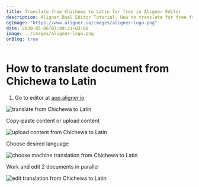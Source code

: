 ```yaml
---
title: Translate from Chichewa to Latin for free in Aligner Editor
description: Aligner Dual Editor Tutorial. How to translate for free from Chichewa to Latin. Aligner is multilingual document management platform. 
ogImage: "https://www.aligner.io/images/aligner-logo.png"
date: 2020-05-06T07:09:21+03:00
image: ../images/aligner-logo.png
onBlog: true
---
```


# How to translate document from Chichewa to Latin

1. Go to editor at [app.aligner.io](https://app.aligner.io "Aligner App web page")

![translate from Chichewa to Latin](../aligner-blank-editor.png "translate from Chichewa to Latin")

Copy-paste content or upload content

![upload content from Chichewa to Latin](../aligner-uploaded-document.png "upload content from Chichewa to Latin")

Choose desired language

![choose machine translation from Chichewa to Latin](../aligner-language-dropdown.png "choose machine translation from Chichewa to Latin")

Work and edit 2 documents in parallel

![edit translation from Chichewa to Latin](../aligner-double-sitded-editor.png "edit translation from Chichewa to Latin")

